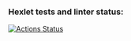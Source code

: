 ### Hexlet tests and linter status:
[![Actions Status](https://github.com/gagariq/qa-engineer-project-85/workflows/hexlet-check/badge.svg)](https://github.com/gagariq/qa-engineer-project-85/actions)